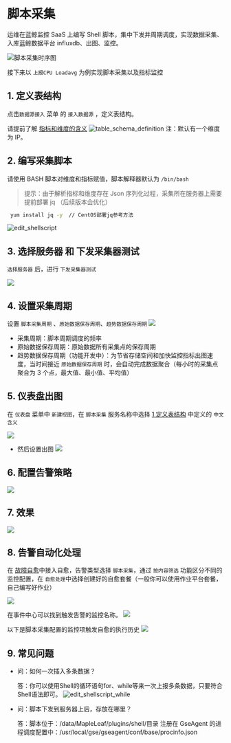 # 脚本采集

运维在蓝鲸监控 SaaS 上编写 Shell 脚本，集中下发并周期调度，实现数据采集、入库蓝鲸数据平台 influxdb、出图、监控。

![脚本采集时序图](../../media/Shell_Scripts_Collection_Sequece_Diagram.png)

接下来以 `上报CPU Loadavg` 为例实现脚本采集以及指标监控

## 1. 定义表结构
点击`数据源接入` 菜单 的 `接入数据源` ，定义表结构。

请提前了解 [指标和维度的含义](5.1/蓝鲸监控/术语解释/Concepts_Terminology.md)
![table_schema_definition](../../media/table_schema_definition.png)
注：默认有一个维度为 IP。

## 2. 编写采集脚本

请使用 BASH 脚本对维度和指标赋值，脚本解释器默认为 `/bin/bash`

> 提示：由于解析指标和维度存在 Json 序列化过程，采集所在服务器上需要提前部署 jq （后续版本会优化）

```bash
 yum install jq -y  // CentOS部署jq参考方法
```

![edit_shellscript](../../media/edit_shellscript.png)




## 3. 选择服务器 和 下发采集器测试

`选择服务器` 后，进行 `下发采集器测试`

![](../../media/test_shell_collection.jpg)
## 4. 设置采集周期

设置 `脚本采集周期` 、`原始数据保存周期`、`趋势数据保存周期`
![](../../media/Collection_Schedule.png)

- 采集周期：脚本周期调度的频率
- 原始数据保存周期：原始数据所有采集点的保存周期
- 趋势数据保存周期（功能开发中）：为节省存储空间和加快监控指标出图速度，当时间接近 `原始数据保存周期` 时，会自动完成数据聚合（每小时的采集点聚合为 3 个点，最大值、最小值、平均值）

## 5. 仪表盘出图

在 `仪表盘` 菜单中 `新建视图`，在 `脚本采集` 服务名称中选择 [1 定义表结构](5.1/蓝鲸监控/快速入门/自定义监控/Shell_Scripts_Collection.md) 中定义的 `中文含义`

![](../../media/dashboard_panel_set_0.jpg)

- 然后设置出图
![](../../media/dashboard_panel_set.jpg)

## 6. 配置告警策略
![](../../media/monitor_policy_set.jpg)

## 7. 效果
![](../../media/dashboard.jpg)

## 8. 告警自动化处理

在 [故障自愈](5.1/FTA/Intro/README.md)中接入自愈，告警类型选择 `脚本采集`，通过 `按内容筛选` 功能区分不同的监控配置，在 `自愈处理`中选择创建好的自愈套餐（一般你可以使用作业平台套餐，自己编写好作业）

![](../../media/15372622832633.jpg)

在事件中心可以找到触发告警的监控名称。
![](../../media/15372623311603.jpg)

以下是脚本采集配置的监控项触发自愈的执行历史
![](../../media/15372625911209.jpg)


## 9. 常见问题
- 问：如何一次插入多条数据？

    答：你可以使用Shell的循环语句for、while等来一次上报多条数据，只要符合Shell语法即可。
![edit_shellscript_while](../../media/edit_shellscript_while.png)

- 问：脚本下发到服务器上后，存放在哪里？

    答：脚本位于：/data/MapleLeaf/plugins/shell/目录
    注册在 GseAgent 的进程调度配置中：/usr/local/gse/gseagent/conf/base/procinfo.json
